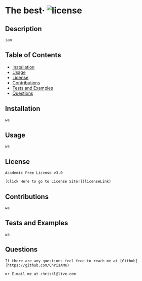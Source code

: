 # The best&middot; ![license](https://img.shields.io/badge/license-Academic%20Free%20License%20v3.0-blue)
## Description 
```
iam
```
## Table of Contents 
* [Installation](#Installation)
* [Usage](#Usage)
* [License](#License)
* [Contributions](#Contributions)
* [Tests and Examples](#Tests)
* [Questions](#Questions)
## Installation <a name='Installation'></a> 
```
wa
```
## Usage <a name='Usage'></a> 
```
wa
```
## License <a name='License'></a> 
```
Academic Free License v3.0
[Click Here to go to License Site!](licenseLink)
```
## Contributions <a name='Contributions'></a> 
```
wa
```
## Tests and Examples <a name='Tests'></a> 
```
wa
```
## Questions <a name='Questions'></a> 
```
If there are any questions feel free to reach me at [Github](https://github.com/ChrisAMK)
or E-mail me at chriskl@live.com
```
